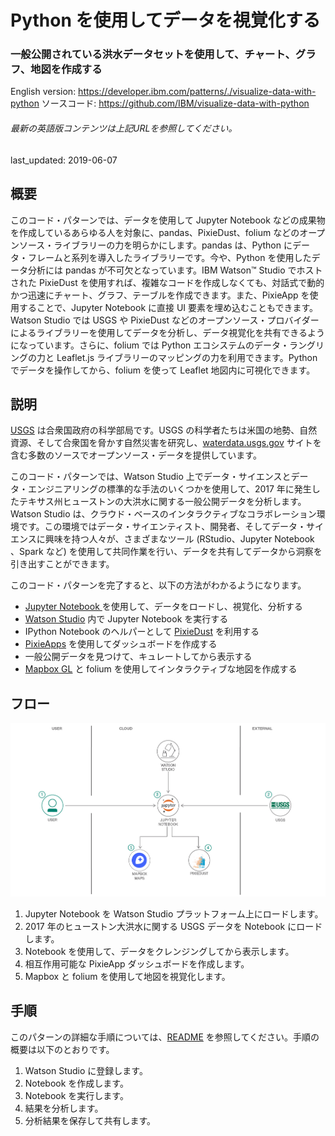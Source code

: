 # Python を使用してデータを視覚化する

### 一般公開されている洪水データセットを使用して、チャート、グラフ、地図を作成する

English version: https://developer.ibm.com/patterns/./visualize-data-with-python
ソースコード: https://github.com/IBM/visualize-data-with-python

###### 最新の英語版コンテンツは上記URLを参照してください。
last_updated: 2019-06-07

 ## 概要

このコード・パターンでは、データを使用して Jupyter Notebook などの成果物を作成しているあらゆる人を対象に、pandas、PixieDust、folium などのオープンソース・ライブラリーの力を明らかにします。pandas は、Python にデータ・フレームと系列を導入したライブラリーです。今や、Python を使用したデータ分析には pandas が不可欠となっています。IBM Watson&trade; Studio でホストされた PixieDust を使用すれば、複雑なコードを作成しなくても、対話式で動的かつ迅速にチャート、グラフ、テーブルを作成できます。また、PixieApp を使用することで、Jupyter Notebook に直接 UI 要素を埋め込むこともできます。Watson Studio では USGS や PixieDust などのオープンソース・プロバイダーによるライブラリーを使用してデータを分析し、データ視覚化を共有できるようになっています。さらに、folium では Python エコシステムのデータ・ラングリングの力と Leaflet.js ライブラリーのマッピングの力を利用できます。Python でデータを操作してから、folium を使って Leaflet 地図内に可視化できます。

## 説明

[USGS](https://www.usgs.gov/) は合衆国政府の科学部局です。USGS の科学者たちは米国の地勢、自然資源、そして合衆国を脅かす自然災害を研究し、[waterdata.usgs.gov](https://waterdata.usgs.gov/nwis/nwismap/?site_no=08075763&agency_cd=USGS) サイトを含む多数のソースでオープンソース・データを提供しています。

このコード・パターンでは、Watson Studio 上でデータ・サイエンスとデータ・エンジニアリングの標準的な手法のいくつかを使用して、2017 年に発生したテキサス州ヒューストンの大洪水に関する一般公開データを分析します。Watson Studio は、クラウド・ベースのインタラクティブなコラボレーション環境です。この環境ではデータ・サイエンティスト、開発者、そしてデータ・サイエンスに興味を持つ人々が、さまざまなツール (RStudio、Jupyter Notebook 、Spark など) を使用して共同作業を行い、データを共有してデータから洞察を引き出すことができます。

このコード・パターンを完了すると、以下の方法がわかるようになります。

* [Jupyter Notebook ](https://jupyter.org/)を使用して、データをロードし、視覚化、分析する
* [Watson Studio](https://www.ibm.com/jp-ja/cloud/watson-studio) 内で Jupyter Notebook を実行する
* IPython Notebook のヘルパーとして [PixieDust](https://github.com/pixiedust/pixiedust) を利用する
* [PixieApps](https://pixiedust.github.io/pixiedust/pixieapps.html) を使用してダッシュボードを作成する
* 一般公開データを見つけて、キュレートしてから表示する
* [Mapbox GL](https://docs.mapbox.com/mapbox-gl-js/api/) と folium を使用してインタラクティブな地図を作成する

## フロー

![Python を使用したデータ視覚化](./images/architecture.png)

1. Jupyter Notebook を Watson Studio プラットフォーム上にロードします。
1. 2017 年のヒューストン大洪水に関する USGS データを Notebook にロードします。
1. Notebook を使用して、データをクレンジングしてから表示します。
1. 相互作用可能な PixieApp ダッシュボードを作成します。
1. Mapbox と folium を使用して地図を視覚化します。

## 手順

このパターンの詳細な手順については、[README](https://github.com/IBM/visualize-data-with-python) を参照してください。手順の概要は以下のとおりです。

1. Watson Studio に登録します。
1. Notebook を作成します。
1. Notebook を実行します。
1. 結果を分析します。
1. 分析結果を保存して共有します。

